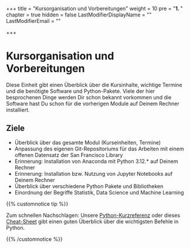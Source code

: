 +++
title = "Kursorganisation und Vorbereitungen"
weight = 10
pre = "<b>1. </b>"
chapter = true
hidden = false
LastModifierDisplayName = ""
LastModifierEmail = ""

+++

# Kursorganisation und Vorbereitungen

Diese Einheit gibt einen Überblick über die Kursinhalte, wichtige Termine und die benötigte Software und Python-Pakete. Viele der hier besprochenen Dinge werden Dir schon bekannt vorkommen und die Software hast Du schon für die vorherigen Module auf Deinem Rechner installiert. 

## Ziele

- Überblick über das gesamte Modul (Kurseinheiten, Termine)
- Anpassung des eigenen Git-Repositoriums für das Arbeiten mit einem offenen Datensatz der San Francisco Library
- Erinnerung: Installation von Anaconda mit Python 3.12.* auf Deinem Rechner
- Erinnerung: Installation bzw. Nutzung von Jupyter Notebooks auf Deinem Rechner
- Überblick über verschiedene Python Pakete und Bibliotheken
- Einordnung der Begriffe Statistik, Data Science und Machine Learning



{{% customnotice tip %}}

Zum schnellen Nachschlagen: Unsere [Python-Kurzreferenz](https://github.com/foerstner-lab/Bits_and_pieces_for_the_carpentries_workshops/blob/master/short_references/Kurzreferenz_python.pdf) oder dieses [Cheat-Sheet](https://s3.amazonaws.com/assets.datacamp.com/blog_assets/PythonForDataScience.pdf) gibt einen guten Überblick über die wichtigsten Befehle in Python. 

{{% /customnotice %}}

